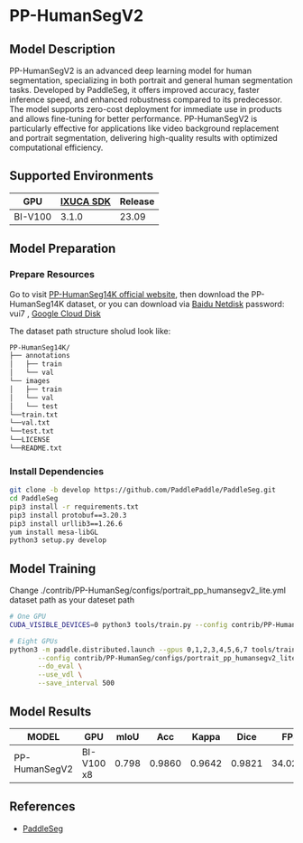 # PP-HumanSegV2

## Model Description

PP-HumanSegV2 is an advanced deep learning model for human segmentation, specializing in both portrait and general human
segmentation tasks. Developed by PaddleSeg, it offers improved accuracy, faster inference speed, and enhanced robustness
compared to its predecessor. The model supports zero-cost deployment for immediate use in products and allows
fine-tuning for better performance. PP-HumanSegV2 is particularly effective for applications like video background
replacement and portrait segmentation, delivering high-quality results with optimized computational efficiency.

## Supported Environments

| GPU    | [IXUCA SDK](https://gitee.com/deep-spark/deepspark#%E5%A4%A9%E6%95%B0%E6%99%BA%E7%AE%97%E8%BD%AF%E4%BB%B6%E6%A0%88-ixuca) | Release |
|--------|-----------|---------|
| BI-V100 | 3.1.0     |  23.09  |

## Model Preparation

### Prepare Resources

Go to visit [PP-HumanSeg14K official website](https://paperswithcode.com/dataset/pp-humanseg14k), then download the
PP-HumanSeg14K dataset, or you can download via [Baidu Netdisk](https://pan.baidu.com/s/1Buy74e5ymu2vXYlYfGvBHg)
password: vui7 , [Google Cloud Disk](https://drive.google.com/file/d/1eEIV9lM2Kl1Ejcj3Cuht8EHN5eNF8Zjn/view?usp=sharing)

The dataset path structure sholud look like:

```bash
PP-HumanSeg14K/
├── annotations
│   ├── train
│   └── val
└── images
│   ├── train
│   └── val
│   └── test
└──train.txt
└──val.txt
└──test.txt
└──LICENSE
└──README.txt

```

### Install Dependencies

```bash
git clone -b develop https://github.com/PaddlePaddle/PaddleSeg.git
cd PaddleSeg
pip3 install -r requirements.txt
pip3 install protobuf==3.20.3 
pip3 install urllib3==1.26.6
yum install mesa-libGL
python3 setup.py develop
```

## Model Training

Change ./contrib/PP-HumanSeg/configs/portrait_pp_humansegv2_lite.yml dataset path as your dateset path

```bash
# One GPU
CUDA_VISIBLE_DEVICES=0 python3 tools/train.py --config contrib/PP-HumanSeg/configs/portrait_pp_humansegv2_lite.yml --save_dir output/human_pp_humansegv2_lite --save_interval 500 --do_eval --use_vdl

# Eight GPUs
python3 -m paddle.distributed.launch --gpus 0,1,2,3,4,5,6,7 tools/train.py \
       --config contrib/PP-HumanSeg/configs/portrait_pp_humansegv2_lite.yml \
       --do_eval \
       --use_vdl \
       --save_interval 500
```

## Model Results

| MODEL         | GPU        | mIoU  | Acc    | Kappa  | Dice   | FPS     |
|---------------|------------|-------|--------|--------|--------|---------|
| PP-HumanSegV2 | BI-V100 x8 | 0.798 | 0.9860 | 0.9642 | 0.9821 | 34.0294 |

## References

- [PaddleSeg](https://github.com/PaddlePaddle/PaddleSeg)
